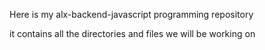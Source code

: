 Here is my alx-backend-javascript programming repository

it contains all the directories and files we will be working on
